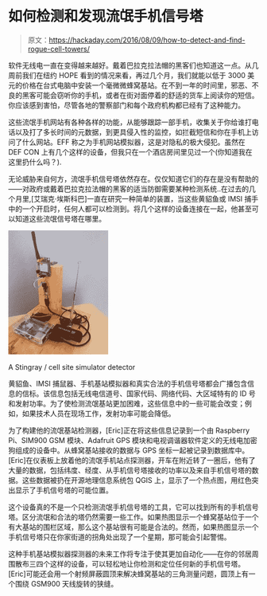 # 如何检测和发现流氓手机信号塔

> 原文：<https://hackaday.com/2016/08/09/how-to-detect-and-find-rogue-cell-towers/>

软件无线电一直在变得越来越好。戴着巴拉克拉法帽的黑客们也知道这一点。从几周前我们在纽约 HOPE 看到的情况来看，再过几个月，我们就能以低于 3000 美元的价格在台式电脑中安装一个毫微微蜂窝基站。在不到一年的时间里，邪恶、不良的黑客可能会窃听你的手机，或者在街对面停着的舒适的货车上阅读你的短信。你应该感到害怕，尽管各地的警察部门和每个政府机构都已经有了这种能力。

这些流氓手机网站有各种各样的功能，从能够跟踪一部手机，收集关于你给谁打电话以及打了多长时间的元数据，到更具侵入性的监控，如拦截短信和你在手机上访问了什么网站。EFF 称之为手机网站模拟器，这是对隐私的极大侵犯。虽然在 DEF CON 上有几个这样的设备，但我只在一个酒店房间里见过一个(你知道我在这里扔什么吗？).

无论威胁来自何方，流氓手机信号塔依然存在。仅仅知道它们的存在是没有帮助的——对政府或戴着巴拉克拉法帽的黑客的适当防御需要某种检测系统..在过去的几个月里,[艾瑞克·埃斯科巴]一直在研究一种简单的装置，当这些黄貂鱼或 IMSI 捕手中的一个开启时，任何人都可以检测到。将几个这样的设备连接在一起，他甚至可以知道这些流氓信号塔在哪里。

[![A Stingray / cell site simulator detector](img/00eee897abf3bdfe2d49b3da42f7cf6a.png)](https://hackaday.com/wp-content/uploads/2016/08/cellcatcher1.jpg)

A Stingray / cell site simulator detector

黄貂鱼、IMSI 捕鼠器、手机基站模拟器和真实合法的手机信号塔都会广播包含信息的信标。该信息包括无线电信道号、国家代码、网络代码、大区域特有的 ID 号和发射功率。为了使检测流氓基站更加困难，这些信息中的一些可能会改变；例如，如果技术人员在现场工作，发射功率可能会降低。

为了构建他的流氓基站检测器，[Eric]正在将这些信息记录到一个由 Raspberry Pi、SIM900 GSM 模块、Adafruit GPS 模块和电视调谐器软件定义的无线电加密狗组成的设备中。从蜂窝基站接收的数据与 GPS 坐标一起被记录到数据库中。[Eric]在仪表板上放着他的流氓手机站点探测器，开车在附近转了一圈后，他有了大量的数据，包括纬度、经度、从手机信号塔接收的功率以及来自手机信号塔的数据。这些数据被扔在开源地理信息系统包 QGIS 上，显示了一个热点图，用红色突出显示了手机信号塔的可能位置。

这个设备真的不是一个只检测流氓手机信号塔的工具，它可以找到所有的手机信号塔。区分流氓和合法的塔仍然需要一些工作。如果热图显示一个蜂窝基站位于一个有大基站的围栏区域，那么这个基站很有可能是合法的。然而，如果热图显示一个手机信号塔只在你家街道的拐角处出现了一个星期，那可能会引起警惕。

这种手机基站模拟器探测器的未来工作将专注于使其更加自动化——在你的邻居周围散布三四个这样的设备，可以轻松地让你检测和定位任何新的手机信号塔。[Eric]可能还会用一个射频屏蔽圆顶来解决蜂窝基站的三角测量问题，圆顶上有一个围绕 GSM900 天线旋转的狭缝。
